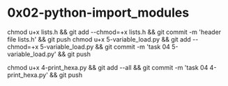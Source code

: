 # 0x02-python-import_modules


chmod u+x lists.h && git add --chmod=+x lists.h && git commit -m 'header file lists.h' && git push
chmod u+x 5-variable_load.py && git add --chmod=+x 5-variable_load.py && git commit -m 'task 04 5-variable_load.py' && git push

chmod u+x 4-print_hexa.py && git add --all && git commit -m 'task 04 4-print_hexa.py' && git push
